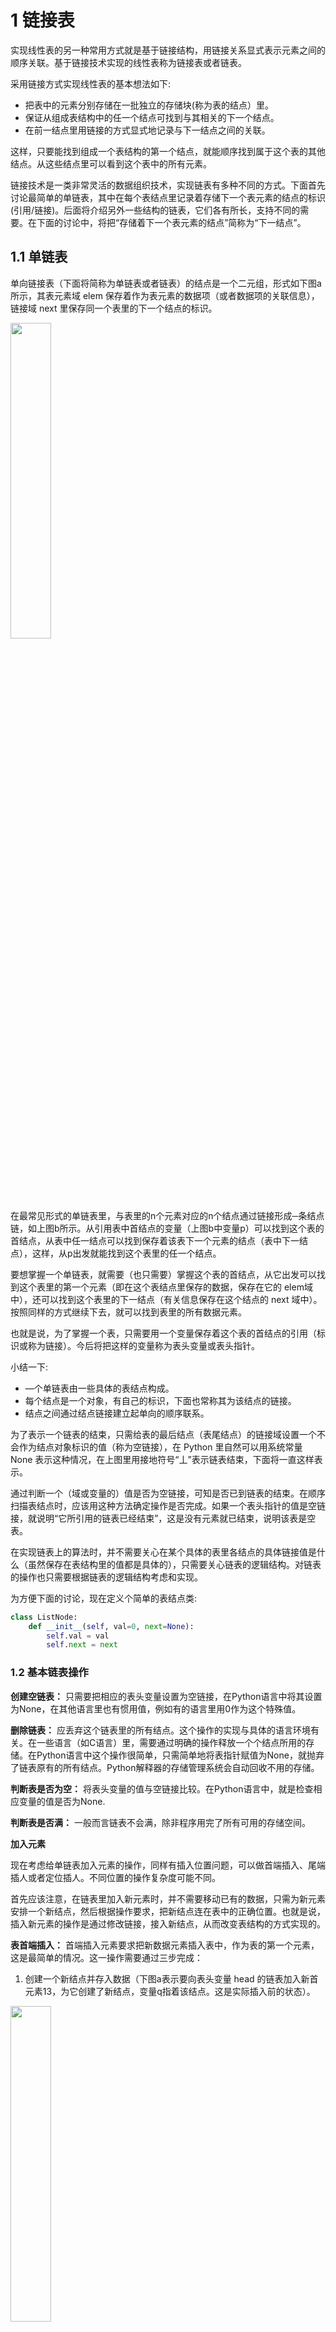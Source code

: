 # 1 链接表

实现线性表的另一种常用方式就是基于链接结构，用链接关系显式表示元素之间的顺序关联。基于链接技术实现的线性表称为链接表或者链表。

采用链接方式实现线性表的基本想法如下:
- 把表中的元素分别存储在一批独立的存储块(称为表的结点）里。
- 保证从组成表结构中的任一个结点可找到与其相关的下一个结点。
- 在前一结点里用链接的方式显式地记录与下一结点之间的关联。

这样，只要能找到组成一个表结构的第一个结点，就能顺序找到属于这个表的其他结点。从这些结点里可以看到这个表中的所有元素。


链接技术是一类非常灵活的数据组织技术，实现链表有多种不同的方式。下面首先讨论最简单的单链表，其中在每个表结点里记录着存储下一个表元素的结点的标识(引用/链接)。后面将介绍另外一些结构的链表，它们各有所长，支持不同的需要。在下面的讨论中，将把“存储着下一个表元素的结点”简称为“下一结点”。

## 1.1 单链表

单向链接表（下面将简称为单链表或者链表）的结点是一个二元组，形式如下图a所示，其表元素域 elem 保存着作为表元素的数据项（或者数据项的关联信息），链接域 next 里保存同一个表里的下一个结点的标识。

<img src ="https://img-blog.csdnimg.cn/b5bf99173a614fe3837056a47ccad6e9.png#pic_center" width = 36%>

在最常见形式的单链表里，与表里的n个元素对应的n个结点通过链接形成─条结点链，如上图b所示。从引用表中首结点的变量（上图b中变量p）可以找到这个表的首结点，从表中任一结点可以找到保存着该表下一个元素的结点（表中下一结点），这样，从p出发就能找到这个表里的任一个结点。

要想掌握一个单链表，就需要（也只需要）掌握这个表的首结点，从它出发可以找到这个表里的第一个元素（即在这个表结点里保存的数据，保存在它的 elem域中），还可以找到这个表里的下一结点（有关信息保存在这个结点的 next 域中）。按照同样的方式继续下去，就可以找到表里的所有数据元素。

也就是说，为了掌握一个表，只需要用一个变量保存着这个表的首结点的引用（标识或称为链接）。今后将把这样的变量称为表头变量或表头指针。

小结一下:
- —个单链表由一些具体的表结点构成。
- 每个结点是一个对象，有自己的标识，下面也常称其为该结点的链接。
- 结点之间通过结点链接建立起单向的顺序联系。


为了表示一个链表的结束，只需给表的最后结点（表尾结点）的链接域设置一个不会作为结点对象标识的值（称为空链接），在 Python 里自然可以用系统常量 None 表示这种情况，在上图里用接地符号“丄”表示链表结束，下面将一直这样表示。

通过判断一个（域或变量的）值是否为空链接，可知是否已到链表的结束。在顺序扫描表结点时，应该用这种方法确定操作是否完成。如果一个表头指针的值是空链接，就说明“它所引用的链表已经结束”，这是没有元素就已结束，说明该表是空表。

在实现链表上的算法时，并不需要关心在某个具体的表里各结点的具体链接值是什么（虽然保存在表结构里的值都是具体的），只需要关心链表的逻辑结构。对链表的操作也只需要根据链表的逻辑结构考虑和实现。

为方便下面的讨论，现在定义个简单的表结点类:

```python
class ListNode:
    def __init__(self, val=0, next=None):
        self.val = val    
        self.next = next
```

### 1.2 基本链表操作

**创建空链表：** 只需要把相应的表头变量设置为空链接，在Python语言中将其设置为None，在其他语言里也有惯用值，例如有的语言里用0作为这个特殊值。

**删除链表：** 应丢弃这个链表里的所有结点。这个操作的实现与具体的语言环境有关。在一些语言（如C语言）里，需要通过明确的操作释放一个个结点所用的存储。在Python语言中这个操作很简单，只需简单地将表指针赋值为None，就抛弃了链表原有的所有结点。Python解释器的存储管理系统会自动回收不用的存储。

**判断表是否为空：** 将表头变量的值与空链接比较。在Python语言中，就是检查相应变量的值是否为None.

**判断表是否满：** 一般而言链表不会满，除非程序用完了所有可用的存储空间。

**加入元素**

现在考虑给单链表加入元素的操作，同样有插入位置问题，可以做首端插入、尾端插人或者定位插人。不同位置的操作复杂度可能不同。

首先应该注意，在链表里加入新元素时，并不需要移动已有的数据，只需为新元素安排一个新结点，然后根据操作要求，把新结点连在表中的正确位置。也就是说，插入新元素的操作是通过修改链接，接入新结点，从而改变表结构的方式实现的。

**表首端插入：** 首端插入元素要求把新数据元素插入表中，作为表的第一个元素，这是最简单的情况。这一操作需要通过三步完成：

1) 创建一个新结点并存入数据（下图a表示要向表头变量 head 的链表加入新首元素13，为它创建了新结点，变量q指着该结点。这是实际插入前的状态）。

<img src ="https://img-blog.csdnimg.cn/832f83d57f004a5880d99b0bee5fe1de.png#pic_center" width = 36%>


2) 把原链表首结点的链接存入新结点的链接域 next，这一操作将原表的一串结点链接在刚创建的新结点之后。
   
3) 修改表头变量，使之指向新结点，这个操作使新结点实际成为表头变量所指的结点，即表的首结点（上图b表示设置链接的这两步操作完成后的状态，新结点已成为 head 所指链表的首结点，13成为这个表的首元素。注意，示意图中链接指针的长度和形状都不表示任何意义，只有图中的链接指向关系有意义）。

注意，即使在插入前head指向的是空表，上面三步也能正确完成工作。这个插人只是一次安排新存储和几次赋值，操作具有常量时间复杂度。

示例代码段：
```python
q = ListNode(13)
q.next = head.next
head = q
```

**一般情况的元素插入：**要想在单链表里的某位置插入一个新结点，必须先找到该位置之前的那个结点，因为新结点需要插入在它的后面，需要修改它的next 域。如何找到这个结点的问题将在后面讨论，先看已经找到了这个结点之后怎样插入元素。

设变量pre已指向要插入元素位置的前一结点，操作也分为三步:
1) 创建一个新结点并存入数据（下图a是实际插入前的状态）。
2) 把 pre 所指结点 next 域的值存入新结点的链接域 next，这个操作将原表在 pre 所指结点之后的一段链接到新结点之后。
3) 修改 pre 的 next 域，使之指向新结点，这个操作把新结点链入被操作的表，整个操作完成后的状态如下图b所示。

<img src ="https://img-blog.csdnimg.cn/8fc59b745aed4e0d87cd7b040f18d537.png#pic_center" width = 48%>

注意，即使在插入前 pre 所指结点是表中最后一个结点，上述操作也能将新结点正确接入，作为新的表尾结点。
```python
q = ListNode(13)
q.next = pre.next
pre.next = q
```

**删除元素**

删除链表中元素，也可通过调整表结构删除表中结点的方式完成。这里也区分两种情况：删除表头结点的操作可以直接完成，删除其他结点也需要掌握其前一结点。
**删除表首元素：** 删除表中第一个元素对应于删除表的第一个结点，为此只需修改表头指针，令其指向表中第二个结点。丢弃不用的结点将被Python解释器自动回收。
```python
head = head.next
```
一般情况的元素删除：一般情况删除须先找到要删元素所在结点的前一结点，设用变量pre指向，然后修改pre的next域，使之指向被删结点的下一结点。

```python
pre.next = pre.next.next
```
显然，这两个操作都要求被删结点存在。

<img src ="https://img-blog.csdnimg.cn/a8bdc83b11094d04a21048c48de189b4.png#pic_center" width = 48%>

如果在其他编程语言里删除结点，还可能要自己释放存储。Python的自动存储管理机制能自动处理这方面的问题，使编程工作更简单，也保证了安全性。

**扫描、定位和遍历**

在一般情况下插入和删除元素，都要求找到被删结点的前一结点。另外，程序里也可能需要定位链表中的元素、修改元素、逐个处理其中元素等。这些操作都需要检查链表的内容，实际上是检查表中的一些（或全部）结点。

由于单链表只有一个方向的链接，开始情况下只有表头变量在掌握中，所以对表内容的一切检查都只能从表头变量开始，沿着表中链接逐步进行。这种操作过程称为链表的扫描，这种过程的基本操作模式是:

```python
p = head
while p is not None and 还需继续的其他条件:
    对p所指结点里的数据做所需操作
    p = p.next
```

循环的继续（或结束）条件、循环中的操作由具体问题决定。循环中使用的辅助变量p称为扫描指针。注意，每个扫描循环必须用一个扫描指针作为控制变量，每步迭代前必须检查其值是否为None，保证随后操作的合法性。这与连续表的越界检查类似。

上面表扫描模式是最一般的链表操作模式，下面介绍几个常用操作的实现。

**按下标定位：** 按 Python 惯例，链表首结点的元素应看作下标0，其他元素依次排列。确定第i个元素所在结点的操作称为按下标定位，可以参考表扫描模式写出:
```python
p = head
while p is not NOne and i > 0:
    i -= 1
    p = p.next
```

假设循环前变量i已有所需的值，循环结束时可能出现两种情况：或者扫描完表中所有结点还没有找到第i个结点，或者p所指结点就是所需。通过检查 p 值是否为None可以区分这两种情况。显然，如果现在需要删除第k个结点，可以先将i设置为k-1，循环后检查i是0且p.next不是None就可以执行删除了。

**按元素定位：** 假设需要在链表里找到满足谓词pred的元素。同样可以参考上面的表扫描模式，写出的检索循环如下:

```python
p = head
while p is not None and not pred(p.val):
    p = p.next
```
循环结束时或者p是None；或者pred (p.val)是 True，找到了所需元素。

完整的扫描称为遍历，这样做通常是需要对表中每个元素做一些事情，例如:
```python
p = head
while p is not None:
    print(p.val)
    p = p.next
```
这个循环依次输出表中各元素。只以条件 `p is not None` 控制循环，就能完成一遍完整的遍历。同样模式可用于做其他工作。

链表操作的复杂度
总结一下链表操作的时间复杂度。
- 创建空表：$O(1)$。
- 删除表：在Python里是$O(1)$。当然，Python 解释器做存储管理也需要时间。
- 判断空表：$O(1)$。
- 加入元素（都需要加一个T(分配)的时间）
  - 首端加入元素：$O(1)$。
  - 尾端加入元素：$O(n)$、因为需要找到表的最后结点。
  - 定位加人元素：$O(n)$，平均情况和最坏情况。

- 删除元素:
  - 首端删除元素：$O(1)$。
  - 尾端删除元素：$O(n)$。
  - 定位删除元素：$O(n)$，平均情况和最坏情况。
  - 其他册除：通常需要扫描整个表或其一部分$O(n)$。

扫描、定位或遍历操作都需要检查一批表结点，其复杂度受到表结点数的约束，都是 $O(n)$ 操作。其他在工作中有此类行为的操作也至少具有 $O(n)$ 时间复杂度。

求表的长度

在使用链表时，经常需要求表的长度，为此可以定义一个函数:
```python
p, n = head, 0
while p is not None:
    n += 1
    p = p.next
return n
```

这个函数采用表扫描模式，遍历表中所有结点完成计数。
显然，这个求表长度的算法所用时间与表结点个数成正比，具有 $O(n)$ 时间复杂度。

实现方式的变化

以求表的长度为例，如果程序经常需要调用上面函数，$O(n)$ 复杂度就可能成为效率问题。如果表很长，执行该函数就可能造成可察觉的停顿。解决这个问题的一种方法是改造单链表的实现结构，增加一个表长度记录。显然，这个记录不属于任何表元素，是有关表的整体的信息。表示这件事的恰当方法是定义一种链表对象，把表的长度和表中的结点链表都作为这个表对象的数据成分，如下图所示。

<img src ="https://img-blog.csdnimg.cn/5bb8b0da6beb414b82889c8003ee39f1.png#pic_center" width = 48%>

图中变星p指向表对象，这个对象的一个数据域记录表中元素个数（图中的20表示这个表当时有20个结点），另一个域引用着该表的结点链。采用了这种表示方式，求表长度的操作就可以简单返回元素计数域的值。但另一方面，这种表的每个变动操作都需要维护计数值。从整体看有得有失。这种调整消除了一个线性时间操作，可能在一些应用中很有意义。

### 1.3 单链表类的实现











在整个基本数据结构的讨论中，我们使用了Python列表来实现抽象数据类型。列表是一个功能强大而简单的收集容器，并为程序员提供了各种各样的操作。然而，并非所有的编程语言都有内置的list列表类型。在这些情况下，程序员必须自己来实现列表。

无序列表结构是一个由各个元素组成的集合，在其中的每个元素拥有一个不
同于其它元素的相对位置。一些可用的无序列表的方法如下。无序表List的操作如下：

```python
List()：创建一个空列表
add(item)：添加一个数据项到列表中，假设item原先不存在于列表中
remove(item)：从列表中移除item，列表被修改，item原先应存在于表中
search(item)：在列表中查找item，返回布尔类型值
isEmpty()：返回列表是否为空
size()：返回列表包含了多少数据项
append(item)：添加一个数据项到表末尾，假设item原先不存在于列表中
index(item)：返回数据项在表中的位置
insert(pos, item)：将数据项插入到位置pos，假设item原先不存在与列表中，同时原列表具
有足够多个数据项，能让item占据位置pos
pop()：从列表末尾移除数据项，假设原列表至少有1个数据项
pop(pos)：移除位置为pos的数据项，假设原列表存在位置pos
```

为了实现无序表数据结构，可以采用链接表的方案。

数据项存放位置并没有规则，但如果在数据项之间建立链接指向，就可以保持其前后相对位置


## 1 无序链表 UNORDEREDLIST
### 1.1 节点 NODE
链表实现的最基本元素是节点Node，每个节点至少要包含2个信息：数据项本身，以及指向下一个节点的引用信息
注意next为None的意义是没有下一个节点了，这个很重要


```python
class Node:
    def __init__(self, init_data):
        self.data = init_data
        self.next = None
    
    def get_data(self):
        return self.data
    
    def get_next(self):
        return self.next
    
    def set_data(self, new_data):
        self.data = new_data

    def set_next(self, new_next):
        self.next = new_next
```
可以采用链接节点的方式构建数据集来实现无序表
链表的第一个和最后一个节点最重要
如果想访问到链表中的所有节点，就必须从第一个节点开始沿着链接遍历下去


### 1.2 无序链表 



## 2 有序链表 ORDEREDLIST